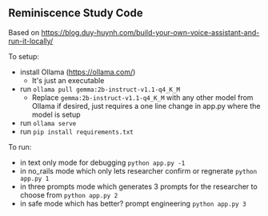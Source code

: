 ## Reminiscence Study Code

Based on https://blog.duy-huynh.com/build-your-own-voice-assistant-and-run-it-locally/

To setup:
- install Ollama (https://ollama.com/)
    - It's just an executable
- run `ollama pull gemma:2b-instruct-v1.1-q4_K_M`
    - Replace `gemma:2b-instruct-v1.1-q4_K_M` with any other model from Ollama if desired, just requires a one line change in app.py where the model is setup
- run `ollama serve`
- run `pip install requirements.txt`

To run:
- in text only mode for debugging `python app.py -1`
- in no_rails mode which only lets researcher confirm or regnerate `python app.py 1`
- in three prompts mode which generates 3 prompts for the researcher to choose from `python app.py 2`
- in safe mode which has better? prompt engineering `python app.py 3`
